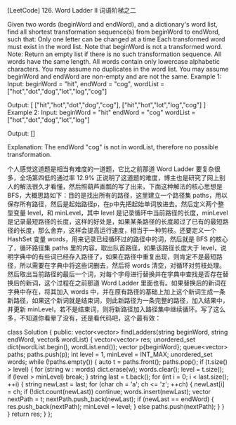 [LeetCode] 126. Word Ladder II 词语阶梯之二 

 
Given two words (beginWord and endWord), and a dictionary's word list, find all shortest transformation sequence(s) from beginWord to endWord, such that:
Only one letter can be changed at a time
Each transformed word must exist in the word list. Note that beginWord is not a transformed word.
Note:
Return an empty list if there is no such transformation sequence.
All words have the same length.
All words contain only lowercase alphabetic characters.
You may assume no duplicates in the word list.
You may assume beginWord and endWord are non-empty and are not the same.
Example 1:
Input:
beginWord = "hit",
endWord = "cog",
wordList = ["hot","dot","dog","lot","log","cog"]

Output:
[
  ["hit","hot","dot","dog","cog"],
  ["hit","hot","lot","log","cog"]
]
Example 2:
Input:
beginWord = "hit"
endWord = "cog"
wordList = ["hot","dot","dog","lot","log"]

Output: []

Explanation: The endWord "cog" is not in wordList, therefore no possible transformation.
 
个人感觉这道题是相当有难度的一道题，它比之前那道 Word Ladder 要复杂很多，全场第四低的通过率 12.9% 正说明了这道题的难度，博主也是研究了网上别人的解法很久才看懂，然后照葫芦画瓢的写了出来，下面这种解法的核心思想是 BFS，大概思路如下：目的是找出所有的路径，这里建立一个路径集 paths，用以保存所有路径，然后是起始路径p，在p中先把起始单词放进去。然后定义两个整型变量 level，和 minLevel，其中 level 是记录循环中当前路径的长度，minLevel 是记录最短路径的长度，这样的好处是，如果某条路径的长度超过了已有的最短路径的长度，那么舍弃，这样会提高运行速度，相当于一种剪枝。还要定义一个 HashSet 变量 words，用来记录已经循环过的路径中的词，然后就是 BFS 的核心了，循环路径集 paths 里的内容，取出队首路径，如果该路径长度大于 level，说明字典中的有些词已经存入路径了，如果在路径中重复出现，则肯定不是最短路径，所以需要在字典中将这些词删去，然后将 words 清空，对循环对剪枝处理。然后取出当前路径的最后一个词，对每个字母进行替换并在字典中查找是否存在替换后的新词，这个过程在之前那道 Word Ladder 里面也有。如果替换后的新词在字典中存在，将其加入 words 中，并在原有路径的基础上加上这个新词生成一条新路径，如果这个新词就是结束词，则此新路径为一条完整的路径，加入结果中，并更新 minLevel，若不是结束词，则将新路径加入路径集中继续循环。写了这么多，不知道你看晕了没有，还是看代码吧，这个最有效：
 

class Solution {
public:
    vector<vector<string>> findLadders(string beginWord, string endWord, vector<string>& wordList) {
        vector<vector<string>> res;
        unordered_set<string> dict(wordList.begin(), wordList.end());
        vector<string> p{beginWord};
        queue<vector<string>> paths;
        paths.push(p);
        int level = 1, minLevel = INT_MAX;
        unordered_set<string> words;
        while (!paths.empty()) {
            auto t = paths.front(); paths.pop();
            if (t.size() > level) {
                for (string w : words) dict.erase(w);
                words.clear();
                level = t.size();
                if (level > minLevel) break;
            }
            string last = t.back();
            for (int i = 0; i < last.size(); ++i) {
                string newLast = last;
                for (char ch = 'a'; ch <= 'z'; ++ch) {
                    newLast[i] = ch;
                    if (!dict.count(newLast)) continue;
                    words.insert(newLast);
                    vector<string> nextPath = t;
                    nextPath.push_back(newLast);
                    if (newLast == endWord) {
                        res.push_back(nextPath);
                        minLevel = level;
                    } else paths.push(nextPath);
                }
            }
        }
        return res;
    }
};
